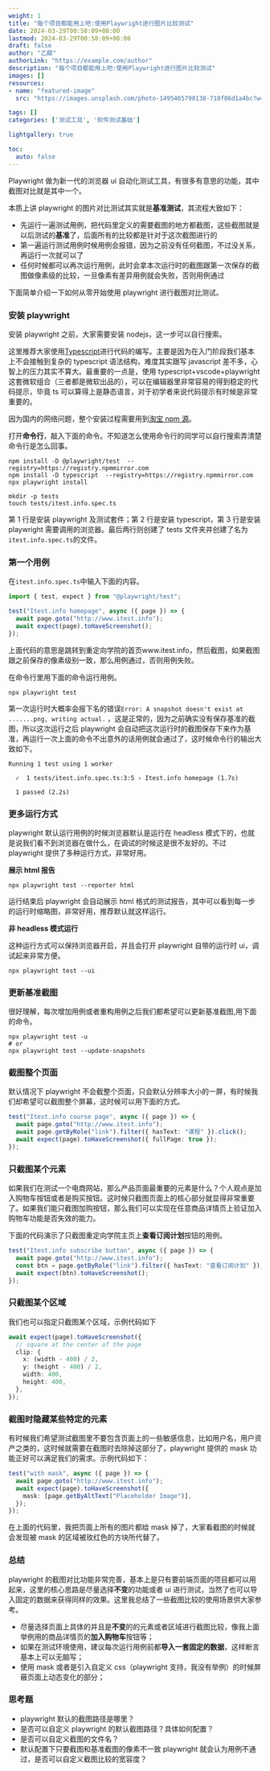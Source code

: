 ```yaml
---
weight: 1
title: "每个项目都能用上吧:使用Playwright进行图片比较测试"
date: 2024-03-29T00:58:09+08:00
lastmod: 2024-03-29T00:58:09+08:00
draft: false
author: "乙醇"
authorLink: "https://example.com/author"
description: "每个项目都能用上吧:使用Playwright进行图片比较测试"
images: []
resources:
- name: "featured-image"
  src: "https://images.unsplash.com/photo-1495465798138-718f86d1a4bc?w=300"

tags: []
categories: ['测试工具', '软件测试基础']

lightgallery: true

toc:
  auto: false
---
```


Playwright 做为新一代的浏览器 ui 自动化测试工具，有很多有意思的功能，其中截图对比就是其中一个。

本质上讲 playwright 的图片对比测试其实就是**基准测试**，其流程大致如下：

- 先运行一遍测试用例，把代码里定义的需要截图的地方都截图，这些截图就是以后测试的**基准**了，后面所有的比较都是针对于这次截图进行的
- 第一遍运行测试用例时候用例会报错，因为之前没有任何截图，不过没关系，再运行一次就可以了
- 任何时候都可以再次运行用例，此时会拿本次运行时的截图跟第一次保存的截图做像素级的比较，一旦像素有差异用例就会失败，否则用例通过

下面简单介绍一下如何从零开始使用 playwright 进行截图对比测试。

### 安装 playwright

安装 playwright 之前，大家需要安装 nodejs，这一步可以自行搜索。

这里推荐大家使用[Typescript](https://www.typescriptlang.org/)进行代码的编写。主要是因为在入门阶段我们基本上不会接触到复杂的 typescript 语法结构，难度其实跟写 javascript 差不多，心智上的压力其实不算大。最重要的一点是，使用 typescript+vscode+playwright 这套微软组合（三者都是微软出品的），可以在编辑器里非常容易的得到稳定的代码提示，毕竟 ts 可以算得上是静态语言，对于初学者来说代码提示有时候是非常重要的。

因为国内的网络问题，整个安装过程需要用到[淘宝 npm 源](npm.taobao.org)。

打开**命令行**，敲入下面的命令。不知道怎么使用命令行的同学可以自行搜索弄清楚命令行是怎么回事。

```
npm install -D @playwright/test  --registry=https://registry.npmmirror.com
npm install -D typescript  --registry=https://registry.npmmirror.com
npx playwright install

mkdir -p tests
touch tests/itest.info.spec.ts
```

第 1 行是安装 playwright 及测试套件；第 2 行是安装 typescript，第 3 行是安装 playwright 需要调用的浏览器。最后两行则创建了 tests 文件夹并创建了名为`itest.info.spec.ts`的文件。

### 第一个用例

在`itest.info.spec.ts`中输入下面的内容。

```typescript
import { test, expect } from "@playwright/test";

test("Itest.info homepage", async ({ page }) => {
  await page.goto("http://www.itest.info");
  await expect(page).toHaveScreenshot();
});
```

上面代码的意思是跳转到重定向学院的首页www.itest.info，然后截图，如果截图跟之前保存的像素级别一致，那么用例通过，否则用例失败。

在命令行里用下面的命令运行用例。

```
npx playwright test
```

第一次运行时大概率会报下名的错误`Error: A snapshot doesn't exist at .......png, writing actual.` ，这是正常的，因为之前确实没有保存基准的截图，所以这次运行之后 playwright 会自动把这次运行时的截图保存下来作为基准，再运行一次上面的命令不出意外的话用例就会通过了，这时候命令行的输出大致如下。

```
Running 1 test using 1 worker

  ✓  1 tests/itest.info.spec.ts:3:5 › Itest.info homepage (1.7s)

  1 passed (2.2s)
```

### 更多运行方式

playwright 默认运行用例的时候浏览器默认是运行在 headless 模式下的，也就是说我们看不到浏览器在做什么，在调试的时候这是很不友好的。不过 playwright 提供了多种运行方式，非常好用。

**展示 html 报告**

```
npx playwright test --reporter html
```

运行结束后 playwright 会自动展示 html 格式的测试报告，其中可以看到每一步的运行时缩略图，非常好用，推荐默认就这样运行。

**非 headless 模式运行**

这种运行方式可以保持浏览器开启，并且会打开 playwright 自带的运行时 ui，调试起来非常方便。

```
npx playwright test --ui
```

### 更新基准截图

很好理解，每次增加用例或者重构用例之后我们都希望可以更新基准截图,用下面的命令。

```
npx playwright test -u
# or
npx playwright test --update-snapshots
```

### 截图整个页面

默认情况下 playwright 不会截整个页面，只会默认分辨率大小的一屏，有时候我们却希望可以截图整个屏幕，这时候可以用下面的方式。

```typescript
test("Itest.info course page", async ({ page }) => {
  await page.goto("http://www.itest.info");
  await page.getByRole("link").filter({ hasText: "课程" }).click();
  await expect(page).toHaveScreenshot({ fullPage: true });
});
```

### 只截图某个元素

如果我们在测试一个电商网站，那么产品页面最重要的元素是什么？个人观点是加入购物车按钮或者是购买按钮。这时候只截图页面上的核心部分就显得非常重要了。如果我们能只截图加购按钮，那么我们可以实现在任意商品详情页上验证加入购物车功能是否失效的能力。

下面的代码演示了只截图重定向学院主页上**查看订阅计划**按钮的用例。

```typescript
test("Itest.info subscribe button", async ({ page }) => {
  await page.goto("http://www.itest.info");
  const btn = page.getByRole("link").filter({ hasText: "查看订阅计划" });
  await expect(btn).toHaveScreenshot();
});
```

### 只截图某个区域

我们也可以指定只截图某个区域，示例代码如下

```typescript
await expect(page).toHaveScreenshot({
  // square at the center of the page
  clip: {
    x: (width - 400) / 2,
    y: (height - 400) / 2,
    width: 400,
    height: 400,
  },
});
```

### 截图时隐藏某些特定的元素

有时候我们希望测试截图里不要包含页面上的一些敏感信息，比如用户名，用户资产之类的，这时候就需要在截图时去除掉这部分了，playwright 提供的 mask 功能正好可以满足我们的需求。示例代码如下：

```typescript
test("with mask", async ({ page }) => {
  await page.goto("http://www.itest.info");
  await expect(page).toHaveScreenshot({
    mask: [page.getByAltText("Placeholder Image")],
  });
});
```

在上面的代码里，我把页面上所有的图片都给 mask 掉了，大家看截图的时候就会发现被 mask 的区域被玫红色的方块所代替了。

### 总结

playwright 的截图对比功能非常完善，基本上是只有要前端页面的项目都可以用起来，这里的核心思路是尽量选择**不变**的功能或者 ui 进行测试，当然了也可以导入固定的数据来获得同样的效果。这里我总结了一些截图比较的使用场景供大家参考。

- 尽量选择页面上具体的并且是**不变**的的元素或者区域进行截图比较，像我上面举例用的商品详情页的**加入购物车**按钮等；
- 如果在测试环境使用，建议每次运行用例前都**导入一套固定的数据**，这样断言基本上可以无脑写；
- 使用 mask 或者是引入自定义 css（playwright 支持，我没有举例）的时候屏蔽页面上动态变化的部分；

### 思考题

- playwright 默认的截图路径是哪里？
- 是否可以自定义 playwright 的默认截图路径？具体如何配置？
- 是否可以自定义截图的文件名？
- 默认配置下只要截图和基准截图的像素不一致 playwright 就会认为用例不通过，是否可以自定义截图比较的宽容度？